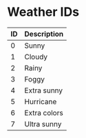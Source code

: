 # Weather IDs

| ID | Description |
| :--- | :--- |
| 0 | Sunny |
| 1 | Cloudy |
| 2 | Rainy |
| 3 | Foggy |
| 4 | Extra sunny |
| 5 | Hurricane |
| 6 | Extra colors |
| 7 | Ultra sunny |

